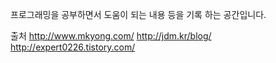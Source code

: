 프로그래밍을 공부하면서 도움이 되는 내용 등을 기록 하는 공간입니다.

출처 
http://www.mkyong.com/
http://jdm.kr/blog/
http://expert0226.tistory.com/
